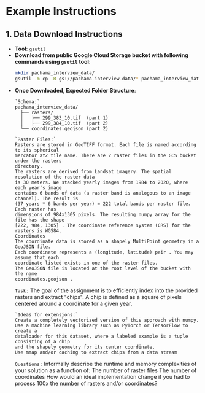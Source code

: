 
# Example Instructions

## 1. Data Download Instructions
- **Tool**: `gsutil`
- **Download from public Google Cloud Storage bucket with following commands using `gsutil` tool**:
  ```bash
  mkdir pachama_interview_data/
  gsutil -m cp -R gs://pachama-interview-data/* pachama_interview_data/
  ```
- **Once Downloaded, Expected Folder Structure**:
  ```
  `Schema:`
  pachama_interview_data/
    ├── rasters/
    │   ├── 299_383_10.tif  (part 1)
    │   ├── 299_384_10.tif  (part 2)
    └── coordinates.geojson (part 2)
  ```
  ```
  `Raster Files:`
  Rasters are stored in GeoTIFF format. Each file is named according to its spherical
  mercator XYZ tile name. There are 2 raster files in the GCS bucket under the rasters
  directory.
  The rasters are derived from Landsat imagery. The spatial resolution of the raster data
  is 30 meters. We stacked yearly images from 1984 to 2020, where each year's image
  contains 6 bands of data (a raster band is analogous to an image channel). The result is
  (37 years * 6 bands per year) = 222 total bands per raster file. Each raster has
  dimensions of 984x1305 pixels. The resulting numpy array for the file has the shape
  [222, 984, 1305] . The coordinate reference system (CRS) for the rasters is WGS84.
  Coordinates
  The coordinate data is stored as a shapely MultiPoint geometry in a GeoJSON file.
  Each coordinate represents a (longitude, latitude) pair . You may assume that each
  coordinate listed exists in one of the raster files.
  The GeoJSON file is located at the root level of the bucket with the name
  coordinates.geojson .
  ```
  `Task:`
  The goal of the assignment is to efficiently index into the provided rasters and extract
  "chips". A chip is defined as a square of pixels centered around a coordinate for a
  given year.
  ```
  `Ideas for extensions:`
  Create a completely vectorized version of this approach with numpy.
  Use a machine learning library such as PyTorch or TensorFlow to create a
  dataloader for this dataset, where a labeled example is a tuple consisting of a chip
  and the shapely geometry for its center coordinate.
  Use mmap and/or caching to extract chips from a data stream
  ```
  `Questions:`
  Informally describe the runtime and memory complexities of your solution as a
  function of:
  The number of raster files
  The number of coordinates
  How would an ideal implementation change if you had to process 100x the number
  of rasters and/or coordinates?
  ```
